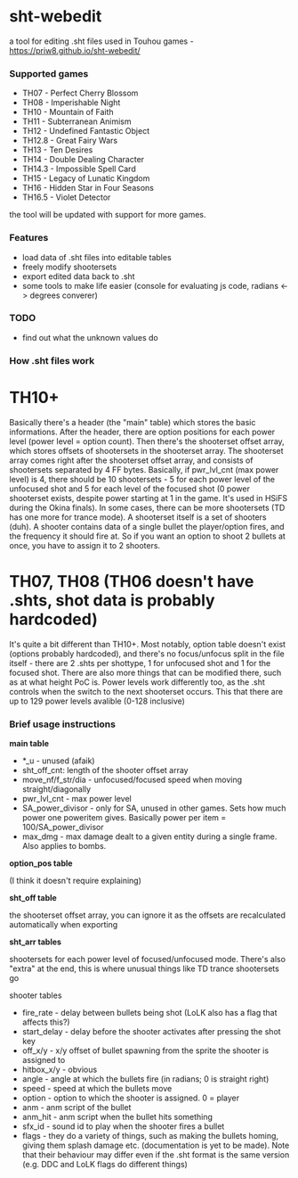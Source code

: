 # sht-webedit
a tool for editing .sht files used in Touhou games - https://priw8.github.io/sht-webedit/

### Supported games
- TH07 - Perfect Cherry Blossom
- TH08 - Imperishable Night
- TH10 - Mountain of Faith
- TH11 - Subterranean Animism
- TH12 - Undefined Fantastic Object
- TH12.8 - Great Fairy Wars
- TH13 - Ten Desires
- TH14 - Double Dealing Character
- TH14.3 - Impossible Spell Card
- TH15 - Legacy of Lunatic Kingdom
- TH16 - Hidden Star in Four Seasons
- TH16.5 - Violet Detector

the tool will be updated with support for more games.

### Features
- load data of .sht files into editable tables
- freely modify shootersets
- export edited data back to .sht
- some tools to make life easier (console for evaluating js code, radians <-> degrees converer)

### TODO
- find out what the unknown values do

### How .sht files work
# TH10+
Basically there's a header (the "main" table) which stores the basic informations. After the header, there are option positions for each power level (power level = option count). Then there's the shooterset offset array, which stores offsets of shootersets in the shooterset array. The shooterset array comes right after the shooterset offset array, and consists of shootersets separated by 4 FF bytes. Basically, if pwr_lvl_cnt (max power level) is 4, there should be 10 shootersets - 5 for each power level of the unfocused shot and 5 for each level of the focused shot (0 power shooterset exists, despite power starting at 1 in the game. It's used in HSiFS during the Okina finals). In some cases, there can be more shootersets (TD has one more for trance mode). A shooterset itself is a set of shooters (duh). A shooter contains data of a single bullet the player/option fires, and the frequency it should fire at. So if you want an option to shoot 2 bullets at once, you have to assign it to 2 shooters.

# TH07, TH08 (TH06 doesn't have .shts, shot data is probably hardcoded)
It's quite a bit different than TH10+. Most notably, option table doesn't exist (options probably hardcoded), and there's no focus/unfocus split in the file itself - there are 2 .shts per shottype, 1 for unfocused shot and 1 for the focused shot. There are also more things that can be modified there, such as at what height PoC is. Power levels work differently too, as the .sht controls when the switch to the next shooterset occurs. This that there are up to 129 power levels avalible (0-128 inclusive)

### Brief usage instructions
**main table**

- *_u - unused (afaik)
- sht\_off\_cnt: length of the shooter offset array
- move\_nf/f\_str/dia - unfocused/focused speed when moving straight/diagonally
- pwr\_lvl\_cnt - max power level
- SA_power_divisor - only for SA, unused in other games. Sets how much power one poweritem gives. Basically power per item = 100/SA_power_divisor
- max_dmg - max damage dealt to a given entity during a single frame. Also applies to bombs.

**option_pos table**

(I think it doesn't require explaining)

**sht_off table**

the shooterset offset array, you can ignore it as the offsets are recalculated automatically when exporting

**sht_arr tables**

shootersets for each power level of focused/unfocused mode. There's also "extra" at the end, this is where unusual things like TD trance shootersets go

shooter tables

- fire_rate - delay between bullets being shot (LoLK also has a flag that affects this?)
- start_delay - delay before the shooter activates after pressing the shot key
- off_x/y - x/y offset of bullet spawning from the sprite the shooter is assigned to
- hitbox_x/y - obvious
- angle - angle at which the bullets fire (in radians; 0 is straight right)
- speed - speed at which the bullets move
- option - option to which the shooter is assigned. 0 = player
- anm - anm script of the bullet
- anm_hit - anm script when the bullet hits something
- sfx_id - sound id to play when the shooter fires a bullet
- flags - they do a variety of things, such as making the bullets homing, giving them splash damage etc. (documentation is yet to be made). Note that their behaviour may differ even if the .sht format is the same version (e.g. DDC and LoLK flags do different things)
